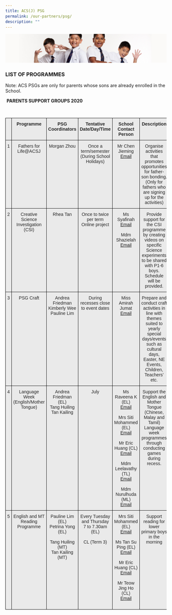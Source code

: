 ```yaml
---
title: ACS(J) PSG
permalink: /our-partners/psg/
description: ""
---
```

![](/images/Sub-banner2.jpg)

### **LIST OF PROGRAMMES**&nbsp;

Note: ACS PSGs are only for parents whose sons are already enrolled in the School.
  
&nbsp;**PARENTS SUPPORT GROUPS 2020**
 
 <style type="text/css">
.tg  {border-collapse:collapse;border-spacing:0;}
.tg td{border-color:black;border-style:solid;border-width:1px;font-family:Arial, sans-serif;font-size:14px;
  overflow:hidden;padding:10px 5px;word-break:normal;}
.tg th{border-color:black;border-style:solid;border-width:1px;font-family:Arial, sans-serif;font-size:14px;
  font-weight:normal;overflow:hidden;padding:10px 5px;word-break:normal;}
.tg .tg-rsx2{background-color:#EAEAEA;color:#232323;font-weight:bold;text-align:center;vertical-align:top}
.tg .tg-rlhx{background-color:#EAEAEA;color:#232323;text-align:center;vertical-align:top}
.tg .tg-b6rm{background-color:#EAEAEA;color:#21088A;text-align:center;vertical-align:top}
.tg .tg-ku5w{background-color:#EAEAEA;color:#222;text-align:center;vertical-align:middle}
</style>
<br><span>
    </span><table class="tg">
<thead>
  <tr>
    <th class="tg-rsx2"></th>
    <th class="tg-rsx2">Programme</th>
    <th class="tg-rsx2">PSG Coordinators</th>
    <th class="tg-rsx2">Tentative Date/Day/Time</th>
    <th class="tg-rsx2">School Contact Person</th>
    <th class="tg-rsx2">Description</th>
  </tr>
</thead>
	  <tbody><tr>
    <td class="tg-rlhx">1</td>
    <td class="tg-rlhx">Fathers for Life@ACSJ</td>
    <td class="tg-rlhx">Morgan Zhou<br></td>
    <td class="tg-rlhx">Once a term/semester (During School Holidays)<br></td>
    <td class="tg-rlhx">Mr Chen Jieming <br><a href="mailto:chen_jieming@moe.edu.sg">Email</a></td>
    <td class="tg-rlhx">Organise activities that promotes opportunities for father-son bonding. (Only for fathers who are signing up for the activities)</td>
  </tr>
<tr>
    <td class="tg-rlhx">2</td>
    <td class="tg-rlhx">Creative Science Investigation (CSI)</td>
    <td class="tg-rlhx">Rhea Tan<br></td>
    <td class="tg-rlhx">Once to twice per term<br>Online project<br></td>
    <td class="tg-rlhx">Ms Syafinah<br><a href="mailto:syafinah_ibrahim@moe.edu.sg">Email</a><br><br>Mdm Shazielah<br><a href="mailto:nur_shazielah_abdul_rahim@moe.edu.sg">Email</a></td>
    <td class="tg-rlhx">Provide support for the CSI programme by creating videos on specific Science experiments to be shared with P1-6 boys. Schedule will be provided.<br></td>
</tr>
  <tr>
    <td class="tg-rlhx">3</td>
    <td class="tg-rlhx">PSG Craft</td>
    <td class="tg-rlhx">Andrea Friedman<br>Kimberly Wee<br>Pauline Lim<br></td>
    <td class="tg-rlhx">During recesses close to event dates<br></td>
    <td class="tg-rlhx">Miss Amirah Jumat<br><a href="nur_amirah_jumat@moe.edu.sg">Email</a></td>
    <td class="tg-rlhx">Prepare and conduct craft activities in line with themes suited to yearly special days/events such as cultural days, Easter, NE Events, Children, Teachers’ etc.<br></td>
</tr>
			<tr>
    <td class="tg-rlhx">4</td>
    <td class="tg-rlhx">Language Week (English/Mother Tongue)</td>
    <td class="tg-rlhx">Andrea Friedman (EL)<br>Tang Huiling<br>Tan Kailing</td>
    <td class="tg-rlhx">July<br></td>
    <td class="tg-rlhx">Ms Raveena K (EL)<br><a href="mailto:k_raveena@moe.edu.sg">Email</a><br><br>Mrs Siti Mohammed (EL)<br><a href="mailto:siti_fauziah_abdul_latiff@moe.edu.sg">Email</a><br><br>Mr Eric Huang (CL)<br><a href="mailto:huang_wenshan_eric@moe.edu.sg">Email</a><br><br>Mdm Leelavathy (TL)<br><a href="mailto:leelavathy_gopal_r@moe.edu.sg">Email</a><br><br>Mdm Nurulhuda (ML)<br><a href="mailto:nurulhuda_ab_hamid@moe.edu.sg">Email</a></td>
    <td class="tg-rlhx">Support the English and Mother Tongue (Chinese, Malay and Tamil) Language week programmes through conducting games during recess.<br></td>
</tr>
<tr>
    <td class="tg-rlhx">5</td>
    <td class="tg-rlhx">English and MT Reading Programme</td>
    <td class="tg-rlhx">Pauline Lim (EL)<br>Petrina Yong (EL)<br><br>Tang Huiling (MT)<br>Tan Kailing (MT)<br></td>
    <td class="tg-rlhx">Every Tuesday and Thursday 7 to 7.30am (EL)<br><br>CL  (Term 3)<br></td>
    <td class="tg-rlhx">Mrs Siti Mohammed (EL)<br><a href="siti_fauziah_abdul_latiff@moe.edu.sg">Email</a><br><br>Ms Tan Su Ping (EL)<br><a href="tan_su-ping@moe.edu.sg">Email</a><br><br>Mr Eric Huang (CL)<br><a href="huang_wenshan_eric@moe.edu.sg">Email</a><br><br>Mr Teow Jing Ho (CL)<br><a href="teow_jing_ho@moe.edu.sg">Email<br><br></a></td>
    <td class="tg-rlhx">Support reading for lower primary boys in the morning<br></td>
  </tr>			
</tbody><tbody></tbody></table>